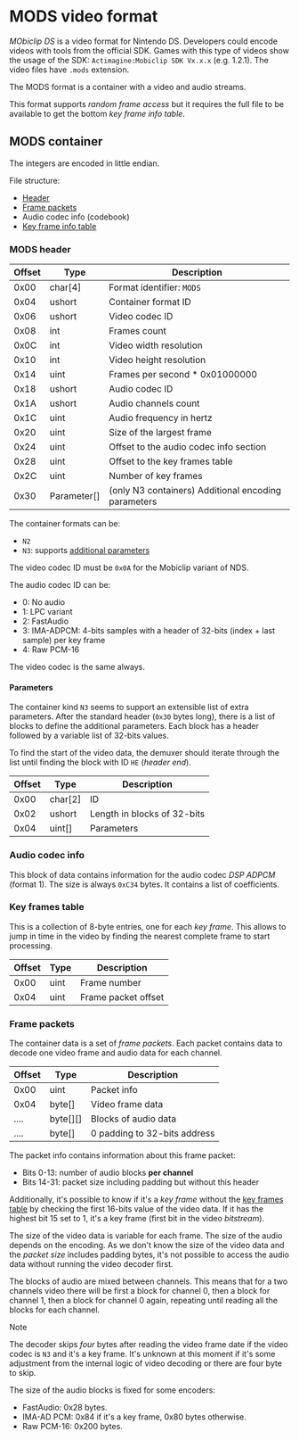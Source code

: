 # MODS video format

_MObiclip DS_ is a video format for Nintendo DS. Developers could encode videos
with tools from the official SDK. Games with this type of videos show the usage
of the SDK: `Actimagine:Mobiclip SDK Vx.x.x` (e.g. 1.2.1). The video files have
`.mods` extension.

The MODS format is a container with a video and audio streams.

This format supports _random frame access_ but it requires the full file to be
available to get the bottom _key frame info table_.

## MODS container

The integers are encoded in little endian.

File structure:

- [Header](#mods-header)
- [Frame packets](#frame-packets)
- Audio codec info (codebook)
- [Key frame info table](#key-frames-table)

### MODS header

| Offset | Type        | Description                                         |
| ------ | ----------- | --------------------------------------------------- |
| 0x00   | char[4]     | Format identifier: `MODS`                           |
| 0x04   | ushort      | Container format ID                                 |
| 0x06   | ushort      | Video codec ID                                      |
| 0x08   | int         | Frames count                                        |
| 0x0C   | int         | Video width resolution                              |
| 0x10   | int         | Video height resolution                             |
| 0x14   | uint        | Frames per second \* 0x01000000                     |
| 0x18   | ushort      | Audio codec ID                                      |
| 0x1A   | ushort      | Audio channels count                                |
| 0x1C   | uint        | Audio frequency in hertz                            |
| 0x20   | uint        | Size of the largest frame                           |
| 0x24   | uint        | Offset to the audio codec info section              |
| 0x28   | uint        | Offset to the key frames table                      |
| 0x2C   | uint        | Number of key frames                                |
| 0x30   | Parameter[] | (only N3 containers) Additional encoding parameters |

The container formats can be:

- `N2`
- `N3`: supports [additional parameters](#parameters)

The video codec ID must be `0x0A` for the Mobiclip variant of NDS.

The audio codec ID can be:

- 0: No audio
- 1: LPC variant
- 2: FastAudio
- 3: IMA-ADPCM: 4-bits samples with a header of 32-bits (index + last sample)
  per key frame
- 4: Raw PCM-16

The video codec is the same always.

#### Parameters

The container kind `N3` seems to support an extensible list of extra parameters.
After the standard header (`0x30` bytes long), there is a list of blocks to
define the additional parameters. Each block has a header followed by a variable
list of 32-bits values.

To find the start of the video data, the demuxer should iterate through the list
until finding the block with ID `HE` (_header end_).

| Offset | Type    | Description                 |
| ------ | ------- | --------------------------- |
| 0x00   | char[2] | ID                          |
| 0x02   | ushort  | Length in blocks of 32-bits |
| 0x04   | uint[]  | Parameters                  |

### Audio codec info

This block of data contains information for the audio codec _DSP ADPCM_ (format
1). The size is always `0xC34` bytes. It contains a list of coefficients.

### Key frames table

This is a collection of 8-byte entries, one for each _key frame_. This allows to
jump in time in the video by finding the nearest complete frame to start
processing.

| Offset | Type | Description         |
| ------ | ---- | ------------------- |
| 0x00   | uint | Frame number        |
| 0x04   | uint | Frame packet offset |

### Frame packets

The container data is a set of _frame packets_. Each packet contains data to
decode one video frame and audio data for each channel.

| Offset | Type     | Description                  |
| ------ | -------- | ---------------------------- |
| 0x00   | uint     | Packet info                  |
| 0x04   | byte[]   | Video frame data             |
| ....   | byte[][] | Blocks of audio data         |
| ....   | byte[]   | 0 padding to 32-bits address |

The packet info contains information about this frame packet:

- Bits 0-13: number of audio blocks **per channel**
- Bits 14-31: packet size including padding but without this header

Additionally, it's possible to know if it's a _key frame_ without the
[key frames table](#key-frames-table) by checking the first 16-bits value of the
video data. If it has the highest bit 15 set to 1, it's a key frame (first bit
in the video _bitstream_).

The size of the video data is variable for each frame. The size of the audio
depends on the encoding. As we don't know the size of the video data and the
_packet size_ includes padding bytes, it's not possible to access the audio data
without running the video decoder first.

The blocks of audio are mixed between channels. This means that for a two
channels video there will be first a block for channel 0, then a block for
channel 1, then a block for channel 0 again, repeating until reading all the
blocks for each channel.

> [!NOTE]  
> The decoder skips _four_ bytes after reading the video frame date if the video
> codec is `N3` and it's a key frame. It's unknown at this moment if it's some
> adjustment from the internal logic of video decoding or there are four byte to
> skip.

The size of the audio blocks is fixed for some encoders:

- FastAudio: 0x28 bytes.
- IMA-AD PCM: 0x84 if it's a key frame, 0x80 bytes otherwise.
- Raw PCM-16: 0x200 bytes.
